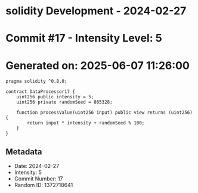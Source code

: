 ﻿# solidity Development - 2024-02-27
# Commit #17 - Intensity Level: 5
# Generated on: 2025-06-07 11:26:00
```solidity
pragma solidity ^0.8.0;

contract DataProcessor17 {
    uint256 public intensity = 5;
    uint256 private randomSeed = 865328;

    function processValue(uint256 input) public view returns (uint256) {
        return input * intensity + randomSeed % 100;
    }
}
```
## Metadata
- Date: 2024-02-27
- Intensity: 5
- Commit Number: 17
- Random ID: 1372718641
